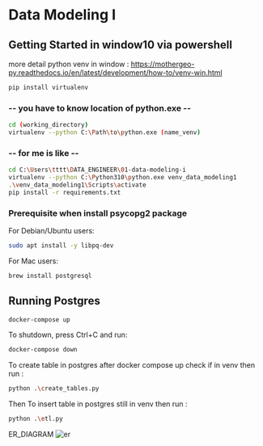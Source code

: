 # Data Modeling I

## Getting Started in window10 via powershell
more detail python venv in window : https://mothergeo-py.readthedocs.io/en/latest/development/how-to/venv-win.html

```sh
pip install virtualenv
```
### -- you have to know location of python.exe --
```sh
cd (working_directory)
virtualenv --python C:\Path\to\python.exe (name_venv)
```
### -- for me is like --
```sh
cd C:\Users\tttt\DATA_ENGINEER\01-data-modeling-i
virtualenv --python C:\Python310\python.exe venv_data_modeling1
.\venv_data_modeling1\Scripts\activate
pip install -r requirements.txt
```

### Prerequisite when install psycopg2 package

For Debian/Ubuntu users:

```sh
sudo apt install -y libpq-dev
```

For Mac users:

```sh
brew install postgresql
```

## Running Postgres

```sh
docker-compose up
```

To shutdown, press Ctrl+C and run:

```sh
docker-compose down
```

To create table in postgres after docker compose up
check if in venv then run :

```sh
python .\create_tables.py 
```

Then To insert table in postgres 
still in venv then run :

```sh
python .\etl.py 
```

ER_DIAGRAM
![er](.event-er-diagram.jpg)
